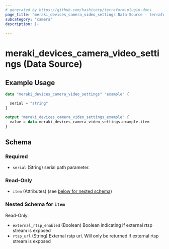 ```yaml
---
# generated by https://github.com/hashicorp/terraform-plugin-docs
page_title: "meraki_devices_camera_video_settings Data Source - terraform-provider-meraki"
subcategory: "camera"
description: |-
  
---
```


# meraki_devices_camera_video_settings (Data Source)



## Example Usage

```terraform
data "meraki_devices_camera_video_settings" "example" {

  serial = "string"
}

output "meraki_devices_camera_video_settings_example" {
  value = data.meraki_devices_camera_video_settings.example.item
}
```

<!-- schema generated by tfplugindocs -->
## Schema

### Required

- `serial` (String) serial path parameter.

### Read-Only

- `item` (Attributes) (see [below for nested schema](#nestedatt--item))

<a id="nestedatt--item"></a>
### Nested Schema for `item`

Read-Only:

- `external_rtsp_enabled` (Boolean) Boolean indicating if external rtsp stream is exposed
- `rtsp_url` (String) External rstp url. Will only be returned if external rtsp stream is exposed
